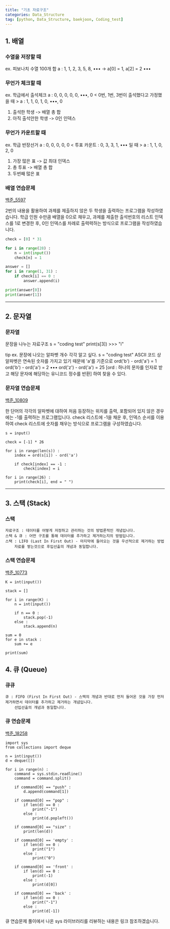 ```yaml
---
title: "기초 자료구조" 
categories: Data_Structure
tag: [python, Data_Structure, baekjoon, Coding_test]
---
```

## 1. 배열 

### 수열을 저장할 때
ex. 피보나치 수열 100개 합 
    a : 1, 1, 2, 3, 5, 8, •••
        -> a[0] = 1, a[2] = 2 •••

### 무언가 체크할 때 
ex. 학급에서 출석체크
    a : 0, 0, 0, 0, 0, •••, 0
< 0번, 1번, 3번이 출석했다고 가정했을 때 >
    a : 1, 1, 0, 1, 0, •••, 0
1. 출석한 학생 -> 배열 총 합
2. 아직 출석안한 학생 -> 0인 인덱스

### 무언가 카운트할 때 
ex. 학급 반장선거 
    a : 0, 0, 0, 0, 0
< 투표 카운트 : 0, 3, 3, 1, ••• 일 때 >
    a : 1, 1, 0, 2, 0
1. 가장 많은 표 -> 값 최대 인덱스 
2. 총 투표 -> 배열 총 합 
3. 두번째 많은 표 

### 배열 연습문제 

[백준_5597](https://www.acmicpc.net/problem/5597)

2번의 내용을 활용하여 과제를 제출하지 않은 두 학생을 출력하는 프로그램을 작성하였습니다. 
학급 인원 수만큼 배열을 0으로 채우고, 과제를 제출한 출석번호의 리스트 인덱스를 1로 변경한 후, 0인 인덱스를 차례로 출력력하는 방식으로 프로그램을 작성하였습니다. 
```python
check = [0] * 31

for i in range(28) : 
    n = int(input())
    check[n] = 1

answer = []
for i in range(1, 31) : 
    if check[i] == 0 : 
        answer.append(i)

print(answer[0])
print(answer[1])
```
---

## 2. 문자열 

### 문자열 

문장을 나누는 자료구조
    s = "coding test" 
    print(s[3]) >>> "i"

tip 
ex. 문장에 나오는 알파벳 개수 각각 알고 싶다. 
    s = "coding test" 
ASCII 코드 상 알파벳은 연속된 숫자를 가지고 있기 때문에 'a'를 기준으로 
    ord('b') - ord('a') = 1
    ord('b') - ord('a') = 2
        •••
    ord('z') - ord('a') = 25
[ord : 하나의 문자를 인자로 받고 해당 문자에 해당하는 유니코드 정수를 반환]
하여 찾을 수 있다. 

### 문자열 연습문제 

[백준_10809](https://www.acmicpc.net/problem/10809)

한 단어의 각각의 알파벳에 대하여 처음 등장하는 위치를 출력, 포함되어 있지 않은 경우에는 -1를 출력하는 프로그램입니다.
check 리스트에 -1을 채운 후, 인덱스 순서를 이용하여 check 리스트에 숫자를 채우는 방식으로 프로그램을 구성하였습니다. 

    s = input()

    check = [-1] * 26

    for i in range(len(s)) : 
        index = ord(s[i]) - ord('a')

        if check[index] == -1 : 
            check[index] = i 

    for i in range(26) : 
        print(check[i], end = " ")
---

## 3. 스택 (Stack)
### 스택 
    자료구조 : 데이터를 어떻게 저정하고 관리하는 것의 방법론적인 개념입니다. 
    스택 & 큐 : 어떤 구조를 통해 데이터를 추가하고 제거하는지의 방법입니다.
    스택 : LIFO (Last In First Out) - 마지막에 들어오는 것을 우선적으로 제거하는 방법 
        자료를 쌓는것으로 후입선출의 개념과 동일합니다. 

### 스택 연습문제 

[백준_10773](https://www.acmicpc.net/problem/10773)

    K = int(input())

    stack = []

    for i in range(K) : 
        n = int(input())

        if n == 0 : 
            stack.pop(-1)
        else : 
            stack.append(n)

    sum = 0 
    for e in stack : 
        sum += e

    print(sum)

## 4. 큐 (Queue)
### 큐큐
    큐 : FIFO (First In First Out) - 스택의 개념과 반대로 먼저 들어온 것을 가장 먼저 제거하면서 데이터를 추가하고 제거하는 개념입니다. 
        선입선출의 개념과 동일합니다. 

### 큐 연습문제

[백준_18258](https://www.acmicpc.net/problem/18258)

    import sys
    from collections import deque

    n = int(input())
    d = deque([])

    for i in range(n) : 
        command = sys.stdin.readline()
        command = command.split()

        if command[0] == "push" : 
            d.append(command[1])
        
        if command[0] == "pop" : 
            if len(d) == 0 : 
                print("-1")
            else : 
                print(d.popleft())

        if command[0] == "size" : 
            print(len(d))

        if command[0] == 'empty' : 
            if len(d) == 0 : 
                print("1")
            else : 
                print("0")

        if command[0] == 'front' : 
            if len(d) == 0 :
                print(-1)
            else : 
                print(d[0])

        if command[0] == 'back' : 
            if len(d) == 0 : 
                print("-1")
            else : 
                print(d[-1])

큐 연습문제 풀이에서 나온 sys 라이브러리를 리뷰하는 내용은 링크 참조하겠습니다. 